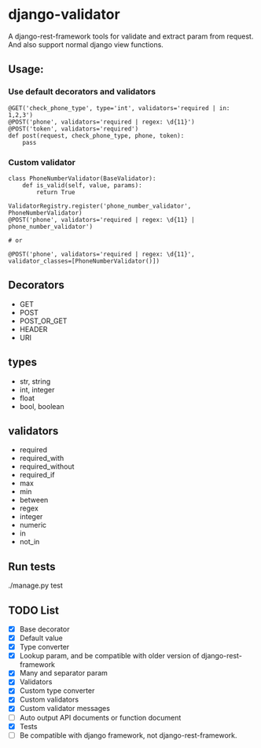 # django-validator

A django-rest-framework tools for validate and extract param from request.
And also support normal django view functions.

## Usage:

### Use default decorators and validators
```
@GET('check_phone_type', type='int', validators='required | in: 1,2,3')
@POST('phone', validators='required | regex: \d{11}')
@POST('token', validators='required')
def post(request, check_phone_type, phone, token):
    pass
```

### Custom validator
```
class PhoneNumberValidator(BaseValidator):
    def is_valid(self, value, params):
        return True

ValidatorRegistry.register('phone_number_validator', PhoneNumberValidator)
@POST('phone', validators='required | regex: \d{11} | phone_number_validator')

# or

@POST('phone', validators='required | regex: \d{11}', validator_classes=[PhoneNumberValidator()])
```


## Decorators
- GET
- POST
- POST_OR_GET
- HEADER
- URI

## types
- str, string
- int, integer
- float
- bool, boolean

## validators
- required
- required_with
- required_without
- required_if
- max
- min
- between
- regex
- integer
- numeric
- in
- not_in

## Run tests
./manage.py test

## TODO List

- [x] Base decorator
- [x] Default value
- [x] Type converter
- [x] Lookup param, and be compatible with older version of django-rest-framework
- [x] Many and separator param
- [x] Validators
- [x] Custom type converter
- [x] Custom validators
- [x] Custom validator messages
- [ ] Auto output API documents or function document
- [x] Tests
- [ ] Be compatible with django framework, not django-rest-framework.
